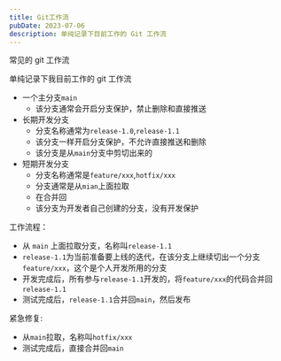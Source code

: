 ```yaml
---
title: Git工作流
pubDate: 2023-07-06
description: 单纯记录下目前工作的 Git 工作流
---
```


常见的 git 工作流

单纯记录下我目前工作的 git 工作流

- 一个主分支`main`
  - 该分支通常会开启分支保护，禁止删除和直接推送
- 长期开发分支
  - 分支名称通常为`release-1.0`,`release-1.1`
  - 该分支一样开启分支保护，不允许直接推送和删除
  - 该分支是从`main`分支中剪切出来的
- 短期开发分支
  - 分支名称通常是`feature/xxx`,`hotfix/xxx`
  - 分支通常是从`mian`上面拉取
  - 在合并回
  - 该分支为开发者自己创建的分支，没有开发保护

工作流程：

- 从 `main` 上面拉取分支，名称叫`release-1.1`
- `release-1.1`为当前准备要上线的迭代，在该分支上继续切出一个分支`feature/xxx`，这个是个人开发所用的分支
- 开发完成后，所有参与`release-1.1`开发的，将`feature/xxx`的代码合并回`release-1.1`
- 测试完成后，`release-1.1`合并回`main`，然后发布

紧急修复:

- 从`main`拉取，名称叫`hotfix/xxx`
- 测试完成后，直接合并回`main`
